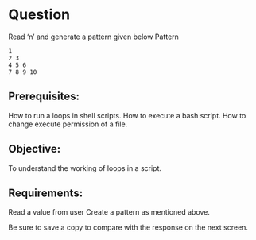 # Question

Read ‘n’ and generate a pattern given below
Pattern

    1
    2 3
    4 5 6
    7 8 9 10

## Prerequisites: 

How to run a loops in shell scripts.
How to execute a bash script.
How to change execute permission of a file.

## Objective: 

To understand the working of loops in a script.

## Requirements: 

Read a value from user
Create a pattern as mentioned above.

Be sure to save a copy to compare with the response on the next screen.